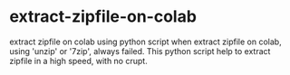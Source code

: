 # extract-zipfile-on-colab
extract zipfile on colab using python script
when extract zipfile on colab, using 'unzip' or '7zip', always failed.
This python script help to extract zipfile in a high speed, with no crupt.

